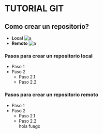 # TUTORIAL GIT
## Como crear un repositorio?
+ **Local**
    ![a](https://bs-uploads.toptal.io/blackfish-uploads/components/seo/content/og_image_file/og_image/777046/0712-Bad_Practices_in_Database_Design_-_Are_You_Making_These_Mistakes_Dan_Social-754bc73011e057dc76e55a44a954e0c3.png)
+ **Remoto**
![a](https://www.redeszone.net/app/uploads-redeszone.net/2020/05/herramientas-acceso-remoto-6.jpg)  
### Pasos para crear un repositorio local  
+ Paso 1
+ Paso 2
  + Paso 2.1
  + Paso 2.2  
### Pasos para crear un repositorio remoto  
+ Paso 1
+ Paso 2
  + Paso 2.1
  + Paso 2.2  
hola fuego


